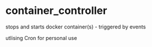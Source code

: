 # container_controller
stops and starts docker container(s) - triggered by events

utlising Cron for personal use

